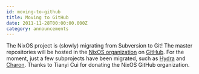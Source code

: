 ```yaml
---
id: moving-to-github
title: Moving to GitHub
date: 2011-11-28T00:00:00.000Z
category: announcements
---
```


The NixOS project is (slowly) migrating from Subversion to Git! The master repositories will be hosted in the [NixOS organization](https://github.com/NixOS/) on [GitHub](https://github.com/). For the moment, just a few subprojects have been migrated, such as [Hydra](https://github.com/NixOS/hydra) and [Charon](https://github.com/NixOS/charon). Thanks to Tianyi Cui for donating the NixOS GitHub organization.
